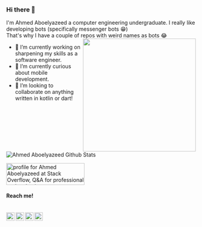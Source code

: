 ### Hi there 👋

I'm Ahmed Aboelyazeed a computer engineering undergraduate.
I really like developing bots (specifically messenger bots 😁)
</br>That's why I have a couple of repos with weird names as bots  😂
<img src="https://media.giphy.com/media/l0NgQIwNvU9AUuaY0/source.gif" align="right" height=300 width=300>
- 🔭 I’m currently working on sharpening my skills as a software engineer.
- 🌱 I’m currently curious about mobile development.
- 👯 I’m looking to collaborate on anything written in kotlin or dart!

![Ahmed Aboelyazeed Github Stats](https://github-readme-stats.vercel.app/api?username=ahmdaeyz&show_icons=true&title_color=fff&icon_color=79ff97&text_color=9f9f9f&bg_color=151515)

<a href="https://stackoverflow.com/users/9297478/ahmed-aboelyazeed"><img src="https://stackoverflow.com/users/flair/9297478.png?theme=dark" width="208" height="58" alt="profile for Ahmed Aboelyazeed at Stack Overflow, Q&amp;A for professional and enthusiast programmers" title="profile for Ahmed Aboelyazeed at Stack Overflow, Q&amp;A for professional and enthusiast programmers"></a>

#### Reach me!
<br/>
<a href="https://twitter.com/ahmdaeyz">
  <img align="left" alt="Hemant Joshi| Twitter" width="22px" src="https://cdn.jsdelivr.net/npm/simple-icons@v3/icons/twitter.svg" />
</a>
<a href="https://www.linkedin.com/in/ahmdaeyz/">
  <img align="left" alt="Linkedin" width="22px" src="https://cdn.jsdelivr.net/npm/simple-icons@v3/icons/linkedin.svg" />
</a>
<a href="https://t.me/ahmdaeyz0">
  <img align="left" alt="Telegram" width="22px" src="https://cdn.jsdelivr.net/npm/simple-icons@v3/icons/telegram.svg" />
</a>
<a href="https://leetcode.com/ahmdaeyz/">
  <img align="left" alt="Leetcode" width="22px" src="https://cdn.jsdelivr.net/npm/simple-icons@v3/icons/leetcode.svg" />
</a>
